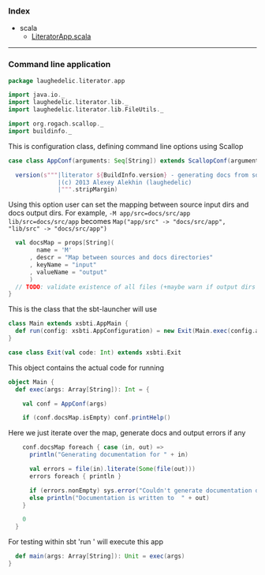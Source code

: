 ### Index

+ scala
  + [LiteratorApp.scala](LiteratorApp.md)

------

### Command line application

```scala
package laughedelic.literator.app

import java.io._
import laughedelic.literator.lib._
import laughedelic.literator.lib.FileUtils._

import org.rogach.scallop._
import buildinfo._
```

This is configuration class, defining command line options using Scallop

```scala
case class AppConf(arguments: Seq[String]) extends ScallopConf(arguments) {

  version(s"""|literator ${BuildInfo.version} - generating docs from sources
              |(c) 2013 Alexey Alekhin (laughedelic)
              |""".stripMargin)
```

Using this option user can set the mapping between source input dirs and 
docs output dirs. For example,
`-M app/src=docs/src/app lib/src=docs/src/app`
becomes
`Map("app/src" -> "docs/src/app", "lib/src" -> "docs/src/app")`

```scala
  val docsMap = props[String](
        name = 'M'
      , descr = "Map between sources and docs directories"
      , keyName = "input"
      , valueName = "output"
      )
  // TODO: validate existence of all files (+maybe warn if output dirs are not empty)
}
```

This is the class that the sbt-launcher will use

```scala
class Main extends xsbti.AppMain {
  def run(config: xsbti.AppConfiguration) = new Exit(Main.exec(config.arguments))
}

case class Exit(val code: Int) extends xsbti.Exit
```

This object contains the actual code for running

```scala
object Main {
  def exec(args: Array[String]): Int = {

    val conf = AppConf(args)

    if (conf.docsMap.isEmpty) conf.printHelp()
```

Here we just iterate over the map, generate docs and output errors if any

```scala
    conf.docsMap foreach { case (in, out) =>
      println("Generating documentation for " + in)

      val errors = file(in).literate(Some(file(out)))
      errors foreach { println }

      if (errors.nonEmpty) sys.error("Couldn't generate documentation due to parsing errors")
      else println("Documentation is written to  " + out)
    }

    0
  }
```

For testing within sbt 'run <args>' will execute this app

```scala
  def main(args: Array[String]): Unit = exec(args)
}

```


